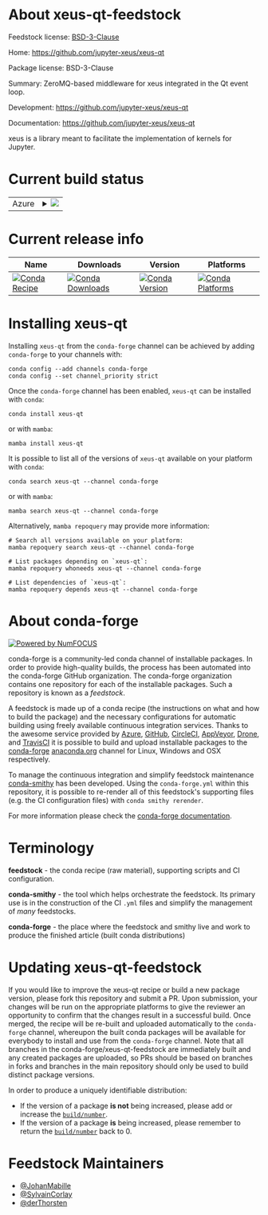 About xeus-qt-feedstock
=======================

Feedstock license: [BSD-3-Clause](https://github.com/conda-forge/xeus-qt-feedstock/blob/main/LICENSE.txt)

Home: https://github.com/jupyter-xeus/xeus-qt

Package license: BSD-3-Clause

Summary: ZeroMQ-based middleware for xeus integrated in the Qt event loop.

Development: https://github.com/jupyter-xeus/xeus-qt

Documentation: https://github.com/jupyter-xeus/xeus-qt

xeus is a library meant to facilitate the implementation of kernels for Jupyter.

Current build status
====================


<table>
    
  <tr>
    <td>Azure</td>
    <td>
      <details>
        <summary>
          <a href="https://dev.azure.com/conda-forge/feedstock-builds/_build/latest?definitionId=18747&branchName=main">
            <img src="https://dev.azure.com/conda-forge/feedstock-builds/_apis/build/status/xeus-qt-feedstock?branchName=main">
          </a>
        </summary>
        <table>
          <thead><tr><th>Variant</th><th>Status</th></tr></thead>
          <tbody><tr>
              <td>linux_64</td>
              <td>
                <a href="https://dev.azure.com/conda-forge/feedstock-builds/_build/latest?definitionId=18747&branchName=main">
                  <img src="https://dev.azure.com/conda-forge/feedstock-builds/_apis/build/status/xeus-qt-feedstock?branchName=main&jobName=linux&configuration=linux%20linux_64_" alt="variant">
                </a>
              </td>
            </tr><tr>
              <td>osx_64</td>
              <td>
                <a href="https://dev.azure.com/conda-forge/feedstock-builds/_build/latest?definitionId=18747&branchName=main">
                  <img src="https://dev.azure.com/conda-forge/feedstock-builds/_apis/build/status/xeus-qt-feedstock?branchName=main&jobName=osx&configuration=osx%20osx_64_" alt="variant">
                </a>
              </td>
            </tr><tr>
              <td>win_64</td>
              <td>
                <a href="https://dev.azure.com/conda-forge/feedstock-builds/_build/latest?definitionId=18747&branchName=main">
                  <img src="https://dev.azure.com/conda-forge/feedstock-builds/_apis/build/status/xeus-qt-feedstock?branchName=main&jobName=win&configuration=win%20win_64_" alt="variant">
                </a>
              </td>
            </tr>
          </tbody>
        </table>
      </details>
    </td>
  </tr>
</table>

Current release info
====================

| Name | Downloads | Version | Platforms |
| --- | --- | --- | --- |
| [![Conda Recipe](https://img.shields.io/badge/recipe-xeus--qt-green.svg)](https://anaconda.org/conda-forge/xeus-qt) | [![Conda Downloads](https://img.shields.io/conda/dn/conda-forge/xeus-qt.svg)](https://anaconda.org/conda-forge/xeus-qt) | [![Conda Version](https://img.shields.io/conda/vn/conda-forge/xeus-qt.svg)](https://anaconda.org/conda-forge/xeus-qt) | [![Conda Platforms](https://img.shields.io/conda/pn/conda-forge/xeus-qt.svg)](https://anaconda.org/conda-forge/xeus-qt) |

Installing xeus-qt
==================

Installing `xeus-qt` from the `conda-forge` channel can be achieved by adding `conda-forge` to your channels with:

```
conda config --add channels conda-forge
conda config --set channel_priority strict
```

Once the `conda-forge` channel has been enabled, `xeus-qt` can be installed with `conda`:

```
conda install xeus-qt
```

or with `mamba`:

```
mamba install xeus-qt
```

It is possible to list all of the versions of `xeus-qt` available on your platform with `conda`:

```
conda search xeus-qt --channel conda-forge
```

or with `mamba`:

```
mamba search xeus-qt --channel conda-forge
```

Alternatively, `mamba repoquery` may provide more information:

```
# Search all versions available on your platform:
mamba repoquery search xeus-qt --channel conda-forge

# List packages depending on `xeus-qt`:
mamba repoquery whoneeds xeus-qt --channel conda-forge

# List dependencies of `xeus-qt`:
mamba repoquery depends xeus-qt --channel conda-forge
```


About conda-forge
=================

[![Powered by
NumFOCUS](https://img.shields.io/badge/powered%20by-NumFOCUS-orange.svg?style=flat&colorA=E1523D&colorB=007D8A)](https://numfocus.org)

conda-forge is a community-led conda channel of installable packages.
In order to provide high-quality builds, the process has been automated into the
conda-forge GitHub organization. The conda-forge organization contains one repository
for each of the installable packages. Such a repository is known as a *feedstock*.

A feedstock is made up of a conda recipe (the instructions on what and how to build
the package) and the necessary configurations for automatic building using freely
available continuous integration services. Thanks to the awesome service provided by
[Azure](https://azure.microsoft.com/en-us/services/devops/), [GitHub](https://github.com/),
[CircleCI](https://circleci.com/), [AppVeyor](https://www.appveyor.com/),
[Drone](https://cloud.drone.io/welcome), and [TravisCI](https://travis-ci.com/)
it is possible to build and upload installable packages to the
[conda-forge](https://anaconda.org/conda-forge) [anaconda.org](https://anaconda.org/)
channel for Linux, Windows and OSX respectively.

To manage the continuous integration and simplify feedstock maintenance
[conda-smithy](https://github.com/conda-forge/conda-smithy) has been developed.
Using the ``conda-forge.yml`` within this repository, it is possible to re-render all of
this feedstock's supporting files (e.g. the CI configuration files) with ``conda smithy rerender``.

For more information please check the [conda-forge documentation](https://conda-forge.org/docs/).

Terminology
===========

**feedstock** - the conda recipe (raw material), supporting scripts and CI configuration.

**conda-smithy** - the tool which helps orchestrate the feedstock.
                   Its primary use is in the construction of the CI ``.yml`` files
                   and simplify the management of *many* feedstocks.

**conda-forge** - the place where the feedstock and smithy live and work to
                  produce the finished article (built conda distributions)


Updating xeus-qt-feedstock
==========================

If you would like to improve the xeus-qt recipe or build a new
package version, please fork this repository and submit a PR. Upon submission,
your changes will be run on the appropriate platforms to give the reviewer an
opportunity to confirm that the changes result in a successful build. Once
merged, the recipe will be re-built and uploaded automatically to the
`conda-forge` channel, whereupon the built conda packages will be available for
everybody to install and use from the `conda-forge` channel.
Note that all branches in the conda-forge/xeus-qt-feedstock are
immediately built and any created packages are uploaded, so PRs should be based
on branches in forks and branches in the main repository should only be used to
build distinct package versions.

In order to produce a uniquely identifiable distribution:
 * If the version of a package **is not** being increased, please add or increase
   the [``build/number``](https://docs.conda.io/projects/conda-build/en/latest/resources/define-metadata.html#build-number-and-string).
 * If the version of a package **is** being increased, please remember to return
   the [``build/number``](https://docs.conda.io/projects/conda-build/en/latest/resources/define-metadata.html#build-number-and-string)
   back to 0.

Feedstock Maintainers
=====================

* [@JohanMabille](https://github.com/JohanMabille/)
* [@SylvainCorlay](https://github.com/SylvainCorlay/)
* [@derThorsten](https://github.com/derThorsten/)

